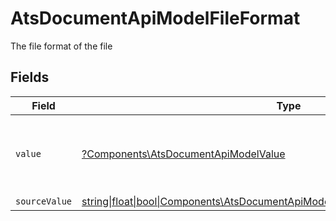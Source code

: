 # AtsDocumentApiModelFileFormat

The file format of the file


## Fields

| Field                                                                                                                                                    | Type                                                                                                                                                     | Required                                                                                                                                                 | Description                                                                                                                                              | Example                                                                                                                                                  |
| -------------------------------------------------------------------------------------------------------------------------------------------------------- | -------------------------------------------------------------------------------------------------------------------------------------------------------- | -------------------------------------------------------------------------------------------------------------------------------------------------------- | -------------------------------------------------------------------------------------------------------------------------------------------------------- | -------------------------------------------------------------------------------------------------------------------------------------------------------- |
| `value`                                                                                                                                                  | [?Components\AtsDocumentApiModelValue](../../Models/Components/AtsDocumentApiModelValue.md)                                                              | :heavy_minus_sign:                                                                                                                                       | The file format of the file, expressed as a file extension                                                                                               | pdf                                                                                                                                                      |
| `sourceValue`                                                                                                                                            | [string\|float\|bool\|Components\AtsDocumentApiModelSourceValueFileFormat4\|array\|null](../../Models/Components/AtsDocumentApiModelFileFormatSourceValue.md) | :heavy_minus_sign:                                                                                                                                       | N/A                                                                                                                                                      | abc                                                                                                                                                      |